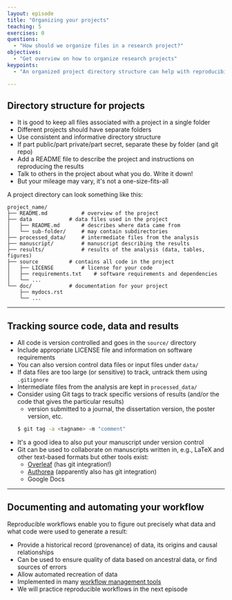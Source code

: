 ```yaml
---
layout: episode
title: "Organizing your projects"
teaching: 5
exercises: 0
questions:
  - "How should we organize files in a research project?"
objectives:
  - "Get overview on how to organize research projects"
keypoints:
  - "An organized project directory structure can help with reproducibility"

---
```


## Directory structure for projects

- It is good to keep all files associated with a project in a single folder
- Different projects should have separate folders
- Use consistent and informative directory structure
- If part public/part private/part secret, separate these by folder (and git repo)
- Add a README file to describe the project and instructions on reproducing the results
- Talk to others in the project about what you do.  Write it down!
- But your mileage may vary, it's not a one-size-fits-all

A project directory can look something like this:
```
project_name/
├── README.md			# overview of the project
├── data			# data files used in the project
│   ├── README.md		# describes where data came from
│   └── sub-folder/		# may contain subdirectories
├── processed_data/		# intermediate files from the analysis
├── manuscript/			# manuscript describing the results
├── results/			# results of the analysis (data, tables, figures)
├── source			# contains all code in the project
│   ├── LICENSE			# license for your code
│   ├── requirements.txt	# software requirements and dependencies
│   └── ...
└── doc/			# documentation for your project
    ├── mydocs.rst
    └── ...
```
---

## Tracking source code, data and results

- All code is version controlled and goes in the `source/` directory
- Include appropriate LICENSE file and information on software requirements
- You can also version control data files or input files under `data/`
- If data files are too large (or sensitive) to track, untrack them using `.gitignore`
- Intermediate files from the analysis are kept in `processed_data/`
- Consider using Git tags to track specific versions of results (and/or the code that gives the particular results)
  - version submitted to a journal, the dissertation version, the poster version, etc.
  ```bash
  $ git tag -a <tagname> -m "comment"
  ```
- It's a good idea to also put your manuscript under version control
- Git can be used to collaborate on manuscripts written in, e.g., LaTeX and other text-based formats but other tools exist:
  - [Overleaf](https://www.overleaf.com/) (has git integration!)
  - [Authorea](https://www.authorea.com/) (apparently also has git integration)
  - Google Docs

---

## Documenting and automating your workflow

Reproducible workflows enable you to figure out precisely what data and what code were used to generate a result:

 - Provide a historical record (provenance) of data, its origins and causal relationships
 - Can be used to ensure quality of data based on ancestral data, or find sources of errors
 - Allow automated recreation of data
 - Implemented in many [workflow management tools](https://github.com/common-workflow-language/common-workflow-language/wiki/Existing-Workflow-systems)
 - We will practice reproducible workflows in the next episode
